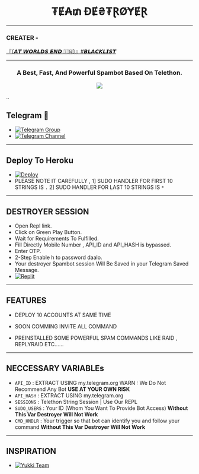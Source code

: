 <h1 align="center">
  <b>₮Ɇ₳₥ ĐɆ₴₮ⱤØɎɆⱤ </b>
</h1>

------
<h3>CREATER - </h3>

[『〔𝘼𝙏 𝙒𝙊𝙍𝙇𝘿𝙎 𝙀𝙉𝘿 🇮🇳〕』#𝘽𝙇𝘼𝘾𝙆𝙇𝙄𝙎𝙏](https://t.me/AT_W0RLDS_END)



------

<h3 align="center">
  <b>A Best, Fast, And Powerful Spambot Based On Telethon.</b>
</h3
  
  ------
  <p align="center" length="100" breadth="100" border="5">
  <img src="https://telegra.ph/file/86a0d28de28ea831cd508.jpg">
</p>
..


## Telegram 🏪
- [![Telegram Group](https://img.shields.io/badge/Telegram-Group-brightgreen)](https://t.me/TEAM_DESTROYER_ON_STRICK)
- [![Telegram Channel](https://img.shields.io/badge/Telegram-Channel-brightgreen)](https://t.me/DESTROYER_SPAMBOT)
  
  
------
## Deploy To Heroku
- [![Deploy](https://www.herokucdn.com/deploy/button.svg)](https://heroku.com/deploy?template=https://github.com/stark-Prince/Spam_Bot)
- PLEASE NOTE IT CAREFULLY , 1] SUDO HANDLER FOR FIRST 10 STRINGS IS `.` 2] SUDO HANDLER FOR LAST 10 STRINGS IS `*`

------
## DESTROYER SESSION 
- Open Repl link.
- Click on Green Play Button.
- Wait for Requirements To Fulfilled.
- Fill Directly Mobile Number , API_ID and API_HASH is bypassed. 
- Enter OTP.
- 2-Step Enable h to password daalo.
- Your destroyer Spambot session Will Be Saved in your Telegram Saved Message.
- [![Replit](https://repl.it/badge/github/AT-WORLDS-END/DESTROYER-SPAMBOT)](https://replit.com/@AT-WORLDS-END/TEAM-DESTROYER-SPAM-BOT#main.py)

------
## FEATURES

- DEPLOY 10 ACCOUNTS AT SAME TIME

- SOON COMMING INVITE ALL COMMAND

- PREINSTALLED SOME POWERFUL SPAM COMMANDS LIKE RAID , REPLYRAID ETC......

------
## NECCESSARY VARIABLEs
- `API_ID` : EXTRACT USING my.telegram.org WARN : We Do Not Recommend Any Bot **USE AT YOUR OWN RISK**
- `API_HASH` : EXTRACT USING my.telegram.org 
- `SESSIONS` : Telethon String Session | Use Our REPL
- `SUDO_USERS` : Your ID (Whom You Want To Provide Bot Access) **Without This Var Destroyer Will Not Work**
- `CMD_HNDLR` : Your trigger so that bot can identify you and follow your command **Without This Var Destroyer Will Not Work**

------
## INSPIRATION 

- [![Yukki Team](https://img.shields.io/badge/Yukki-Team-brightblue)](https://t.me/officialyukki)
